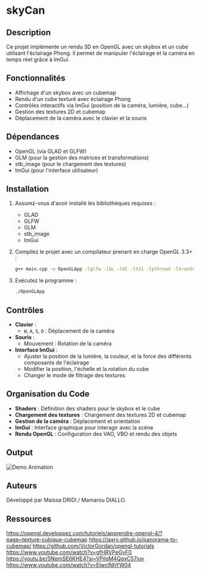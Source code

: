 # skyCan
## Description
Ce projet implémente un rendu 3D en OpenGL avec un skybox et un cube utilisant l'éclairage Phong. Il permet de manipuler l'éclairage et la caméra en temps réel grâce à ImGui.

## Fonctionnalités
- Affichage d'un skybox avec un cubemap
- Rendu d'un cube texturé avec éclairage Phong
- Contrôles interactifs via ImGui (position de la caméra, lumière, cube...)
- Gestion des textures 2D et cubemap
- Déplacement de la caméra avec le clavier et la souris

## Dépendances
- OpenGL (via GLAD et GLFW)
- GLM (pour la gestion des matrices et transformations)
- stb_image (pour le chargement des textures)
- ImGui (pour l'interface utilisateur)

## Installation
1. Assurez-vous d'avoir installé les bibliothèques requises :
   - GLAD
   - GLFW
   - GLM
   - stb_image
   - ImGui

2. Compilez le projet avec un compilateur prenant en charge OpenGL 3.3+ :
   ```sh
   g++ main.cpp -o OpenGLApp -lglfw -lGL -ldl -lX11 -lpthread -lXrandr -lXi
   ```

3. Exécutez le programme :
   ```sh
   ./OpenGLApp
   ```

## Contrôles
- **Clavier** :
  - `W`, `A`, `S`, `D` : Déplacement de la caméra
- **Souris** :
  - Mouvement : Rotation de la caméra
- **Interface ImGui** :
  - Ajuster la position de la lumière, la couleur, et la force des différents composants de l'éclairage
  - Modifier la position, l'échelle et la rotation du cube
  - Changer le mode de filtrage des textures

## Organisation du Code
- **Shaders** : Définition des shaders pour le skybox et le cube
- **Chargement des textures** : Chargement des textures 2D et cubemap
- **Gestion de la caméra** : Déplacement et orientation
- **ImGui** : Interface graphique pour interagir avec la scène
- **Rendu OpenGL** : Configuration des VAO, VBO et rendu des objets
  
## Output
![Demo Animation](assets/demo.gif)


## Auteurs
Développé par Maissa DRIDI / Mamarou DIALLO.

## Ressources
https://opengl.developpez.com/tutoriels/apprendre-opengl-4/?page=texture-cubique-cubemap
https://jaxry.github.io/panorama-to-cubemap/
https://github.com/VictorGordan/opengl-tutorials
https://www.youtube.com/watch?v=gfHRVPeGyF0
https://youtu.be/5NqmSE6KHE4?si=VPilqM4QqxC57iuy
https://www.youtube.com/watch?v=ElwclNhYW04

